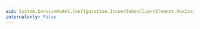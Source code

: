 ```yaml
---
uid: System.ServiceModel.Configuration.IssuedTokenClientElement.MaxIssuedTokenCachingTime
internalonly: False
---
```


